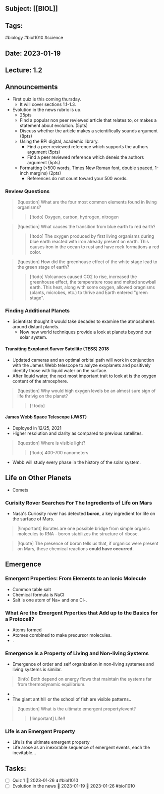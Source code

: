 ## Subject: [[BIOL]]
## Tags:
#biology #biol1010 #science 
## Date: 2023-01-19
## Lecture: 1.2

## Announcements
- First quiz is this coming thursday. 
	- It will cover sections 1.1-1.3.
- Evolution in the news rubric is up.
	- 25pts
	- Find a popular non peer reviewed article that relates to, or makes a statement about evolution. (5pts)
	- Discuss whether the article makes a scientifically sounds argument (8pts)
	- Using the RPI digital, academic library.
		- Find a peer reviewed reference which supports the authors argument (5pts)
		- Find a peer reviewed reference which deneis the authors argument (5pts)
	- Formatting (<500 words, Times New Roman font, double spaced, 1-inch margins) (2pts)
		- References do not count toward your 500 words.

### Review Questions
> [!question] What are the four most common elements found in living organisms?
> > [!todo] Oxygen, carbon, hydrogen, nitrogen

> [!question] What causes the transition from blue earth to red earth?
> > [!todo] The oxygen produced by first living organisms during blue earth reacted with iron already present on earth. This causes iron in the ocean to rust and have rock formations a red color.

> [!question] How did the greenhouse effect of the white stage lead to the green stage of earth?
>> [!todo] Volcanoes caused CO2 to rise, increased the greenhouse effect, the temperature rose and melted snowball earth. This heat, along with some oxygen, allowed oragnisms (plants, microbes, etc.) to thrive and Earth entered "green stage".

### Finding Additional Planets
- Scientists thought it would take decades to examine the atmospheres around distant planets.
	- Now new world techniques provide a look at planets beyond our solar system.

#### Transiting Exoplanet Surver Satellite (TESS) 2018
- Updated cameras and an optimal orbital path will work in conjunction with the James Webb telescope to aalyze exoplanets and positively identify those with liquid water on the surface.
- After liquid water, the next most important trait to look at is the oxygen content of the atmosphere.
> [!question] Why would high oxygen levels be an almost sure sign of life thrivig on the planet?
> > [! todo]

#### James Webb Space Telescope (JWST)
- Deployed in 12/25, 2021
- Higher resolution and clarity as compared to previous satellites.
> [!question] Where is visible light?
> >[!todo] 400-700 nanometers
- Webb will study every phase in the history of the solar system.

## Life on Other Planets
- Comets

### Curisity Rover Searches For The Ingredients of Life on Mars
- Nasa's Curiosity rover has detected **boron**, a key ingredient for life on the surface of Mars.
> [!important] Borates are one possible bridge from simple organic molecules to RNA - boron stabilizes the structure of ribose.

> [!quote] The presence of boron tells us that, if organics were present on Mars, these chemical reactions **could have occurred**.

## Emergence
### Emergent Properties: From Elements to an Ionic Molecule
- Common table salt
- Chemical formula is NaCl
- Salt is one atom of Na+ and one Cl-.
### What Are the Emergent Prperties that Add up to the Basics for a Protocell?
- Atoms formed
- Atomes combined to make precursor molecules.
- .
### Emergence is a Property of Living and Non-living Systems
- Emergence of order and self organization in non-living systemes and living systems is similar.
> [!info] Both depend on energy flows that maintain the systems far from thermodynamic equilibrium.
- .
- The giant ant hill or the school of fish are visible patterns..
> [!question] What is the ultimate emergent property/event?
>> [!important] Life!!

### Life is an Emergent Property
- Life is the ultimate emergent property
- Life arose as an inexorable sequence of emergent events, each the inevitable...
## Tasks:
- [ ] Quiz 1 📅 2023-01-26 ⏫ #biol1010 
- [ ] Evolution in the news 🛫 2023-01-19 📅 2023-01-26 #biol1010 